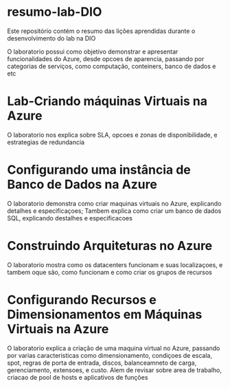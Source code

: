 # resumo-lab-DIO
Este repositório contém o resumo das lições aprendidas durante o desenvolvimento do lab na DIO

O laboratorio possui como objetivo demonstrar e apresentar funcionalidades do Azure, desde opcoes de aparencia, passando por categorias de serviços, como computação, conteiners, banco de dados e etc


# Lab-Criando máquinas Virtuais na Azure
O laboratorio nos explica sobre SLA, opcoes e zonas de disponibilidade, e estrategias de redundancia

# Configurando uma instância de Banco de Dados na Azure
O laboratorio demonstra como criar maquinas virtuais no Azure, explicando detalhes e especificaçoes; Tambem explica como criar um banco de dados SQL, explicando destalhes e especificacoes

# Construindo Arquiteturas no Azure
O laboratorio mostra como os datacenters funcionam e suas localizaçoes, e tambem oque são, como funcionam e como criar os grupos de recursos

# Configurando Recursos e Dimensionamentos em Máquinas Virtuais na Azure
O laboratorio explica a criação de uma maquina virtual no Azure, passando por varias caracteristicas como dimensionamento, condiçoes de escala, spot, regras de
porta de entrada, discos, balanceamneto de carga, gerenciamento, extensoes, e custo. Alem de revisar sobre area de trabalho, criacao de pool de hosts e 
aplicativos de funções
